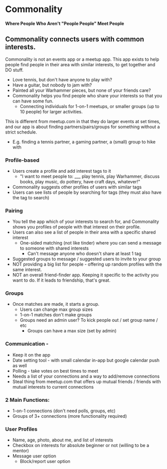 # Commonality
#### Where People Who Aren't "People People" Meet People

## Commonality connects users with common interests.
Commonality is not an events app or a meetup app. This app exists to help people find people in their area with similar interests, to get together and DO stuff.
- Love tennis, but don't have anyone to play with?
- Have a guitar, but nobody to jam with?
- Painted all your Warhammer pieces, but none of your friends care?
- Commonality helps you find people who share your interests so that you can have some fun.
  - Connecting individuals for 1-on-1 meetups, or smaller groups (up to 10 people) for larger activities.

This is different from meetup.com in that they do larger events at set times, and our app is about finding partners/pairs/groups for something without a strict schedule.
- E.g. finding a tennis partner, a gaming partner, a (small) group to hike with

### Profile-based
- Users create a profile and add interest tags to it
  - "I want to meet people to: ___ play tennis, play Warhammer, discuss books, play music, do pottery, have craft days, whatever!"
- Commonality suggests other profiles of users with similar tags
- Users can see lists of people by searching for tags (they must also have the tag to search)

### Pairing
- You tell the app which of your interests to search for, and Commonality shows you profiles of people with that interest on their profile.
- Users can also see a list of people in their area with a specific shared interest
    - One-sided matching (not like tinder) where you can send a message to someone with shared interests
        - Can't message anyone who doesn't share at least 1 tag
- Suggested groups to message / suggested users to invite to your group
- NOT providing a big list for people - offering up random profiles with the same interest.
- NOT an overall friend-finder app. Keeping it specific to the activity you want to do. If it leads to friendship, that's great.

### Groups
- Once matches are made, it starts a group.
    - Users can change max group sizes
    - 1-on-1 matches don't make groups
    - Groups need an admin user? To kick people out / set group name / etc
        - Groups can have a max size (set by admin)

### Communication -
- Keep it on the app
- Date setting tool - with small calendar in-app but google calendar push as well
- Polling - take votes on best times to meet
- Needs a list of your connections and a way to add/remove connections
- Steal thing from meetup.com that offers up mutual friends / friends with mutual interests to current connections

### 2 Main Functions:
- 1-on-1 connections (don't need polls, groups, etc)
- Groups of 3+ connections (more functionality required)

### User Profiles
- Name, age, photo, about me, and list of interests
- Checkbox on interests for absolute beginner or not (willing to be a mentor)
- Message user option
    - Block/report user option